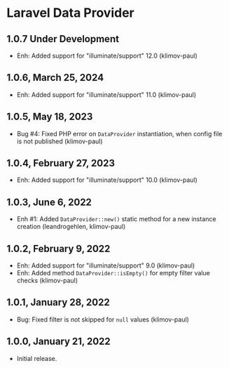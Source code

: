 Laravel Data Provider
=====================

1.0.7 Under Development
-----------------------

- Enh: Added support for "illuminate/support" 12.0 (klimov-paul)


1.0.6, March 25, 2024
---------------------

- Enh: Added support for "illuminate/support" 11.0 (klimov-paul)


1.0.5, May 18, 2023
-------------------

- Bug #4: Fixed PHP error on `DataProvider` instantiation, when config file is not published (klimov-paul)


1.0.4, February 27, 2023
------------------------

- Enh: Added support for "illuminate/support" 10.0 (klimov-paul)


1.0.3, June 6, 2022
-------------------

- Enh #1: Added `DataProvider::new()` static method for a new instance creation (leandrogehlen, klimov-paul)


1.0.2, February 9, 2022
-----------------------

- Enh: Added support for "illuminate/support" 9.0 (klimov-paul)
- Enh: Added method `DataProvider::isEmpty()` for empty filter value checks (klimov-paul)


1.0.1, January 28, 2022
-----------------------

- Bug: Fixed filter is not skipped for `null` values (klimov-paul)


1.0.0, January 21, 2022
-----------------------

- Initial release.
